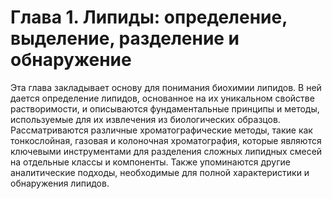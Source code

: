 # Глава 1. Липиды: определение, выделение, разделение и обнаружение

Эта глава закладывает основу для понимания биохимии липидов. В ней дается определение липидов, основанное на их уникальном свойстве растворимости, и описываются фундаментальные принципы и методы, используемые для их извлечения из биологических образцов. Рассматриваются различные хроматографические методы, такие как тонкослойная, газовая и колоночная хроматография, которые являются ключевыми инструментами для разделения сложных липидных смесей на отдельные классы и компоненты. Также упоминаются другие аналитические подходы, необходимые для полной характеристики и обнаружения липидов.
